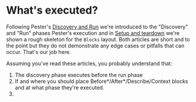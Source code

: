 # What's executed?

Following Pester's [Discovery and Run](https://pester.dev/docs/usage/discovery-and-run) we're introduced to the "Discovery" and "Run" phases Pester's execution and in
[Setup and teardown](https://pester.dev/docs/usage/setup-and-teardown) we're shown a rough skeleton for the `Blocks` layout. Both articles are short and to the point but they do not demonstrate any edge cases or pitfalls that can occur. That's our job here.

Assuming you've read these articles, you probably understand that:

1) The discovery phase executes before the run phase
1) If and where you should place Before*/After*/Describe/Context blocks and at what phase they're executed.
1) 